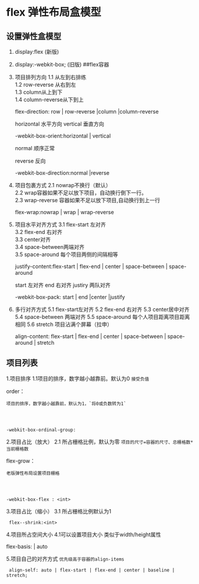 # flex 弹性布局盒模型
## 设置弹性盒模型
1. display:flex (新版)
2. display:-webkit-box; (旧版)
##flex容器
1. 项目排列方向
  1.1 从左到右排练 <br>
  1.2 row-reverse 从右到左<br>
  1.3 column从上到下<br>
  1.4 column-reverse从下到上<br>


     flex-direction: row | row-reverse |column |column-reverse


    horizontal 水平方向
    vertical 垂直方向

    -webkit-box-orient:horizontal | vertical

    normal 顺序正常

    reverse 反向

    -webkit-box-direction:normal |reverse
2. 项目包裹方式
  2.1 nowrap不换行（默认）<br>
  2.2 wrap容器如果不足以放下项目，自动换行倒下一行。<br>
  2.3  wrap-reverse 容器如果不足以放下项目,自动换行到上一行<br>


      flex-wrap:nowrap | wrap | wrap-reverse

3. 项目水平对齐方式
    3.1 flex-start 左对齐 <br>
    3.2 flex-end 右对齐 <br>
    3.3 center对齐<br>
    3.4 space-between两端对齐<br>
    3.5 space-around 每个项目两侧的间隔相等<br>


     justify-content:flex-start | flex-end | center | space-between | space-around


    start 左对齐
    end 右对齐
    justiry 两队对齐



    -webkit-box-pack: start | end |center |justify



5. 多行对齐方式
  5.1 flex-start左对齐
  5.2 flex-end 右对齐
  5.3 center居中对齐
  5.4 space-between 两端对齐
  5.5 space-around 每个人项目距离项目距离相同
  5.6 stretch 项目沾满个屏幕（拉申）



    align-content:  flex-start | flex-end | center | space-between | space-around | stretch


## 项目列表
1.项目排序
  1.1项目的排序，数字越小越靠前。默认为0 `接受负值`



  order：<int>




    项目的排序，数字越小越靠前，默认为1，`将0或负数转为1`




    -webkit-box-ordinal-group:




2.项目占比（放大）
  2.1 所占栅格比例，默认为零 `项目的尺寸=容器的尺寸、总栅格数*当前栅格数`




  flex-grow：<int>




    老版弹性布局设置项目栅格




    -webkit-box-flex : <int>




3.项目占比（缩小）
  3.1 所占栅格比例默认为1



     flex--shrink:<int>



4.项目所占空间大小
  4.1可以设置项目大小 类似于width/height属性



  flex-basis:<size> | auto




5.项目自己的对齐方式 `优先级高于容器的align-items`



     align-self: auto | flex-start | flex-end | center | baseline | stretch;



